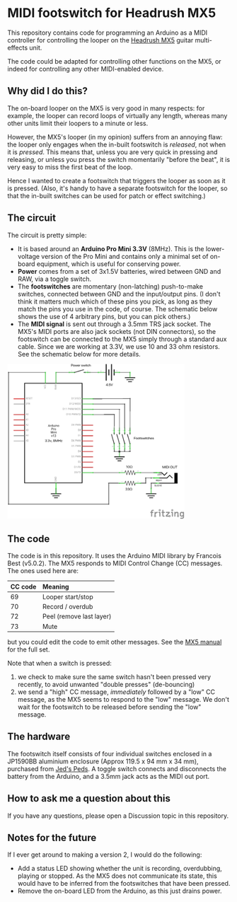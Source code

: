 # MIDI footswitch for Headrush MX5

This repository contains code for programming an Arduino as a MIDI controller for controlling the looper on the [Headrush MX5](https://www.headrushfx.com/products/mx5) guitar multi-effects unit. 

The code could be adapted for controlling other functions on the MX5, or indeed for controlling any other MIDI-enabled device.

## Why did I do this?

The on-board looper on the MX5 is very good in many respects: for example, the looper can record loops of virtually any length, whereas many other units limit their loopers to a minute or less.

However, the MX5's looper (in my opinion) suffers from an annoying flaw: the looper only engages when the in-built footswitch is *released*, not when it is *pressed*. This means that, unless you are very quick in pressing and releasing, or unless you press the switch momentarily "before the beat", it is very easy to miss the first beat of the loop.

Hence I wanted to create a footswitch that triggers the looper as soon as it is pressed. (Also, it's handy to have a separate footswitch for the looper, so that the in-built switches can be used for patch or effect switching.)

## The circuit

The circuit is pretty simple:
 * It is based around an **Arduino Pro Mini 3.3V** (8MHz). This is the lower-voltage version of the Pro Mini and contains only a minimal set of on-board equipment, which is useful for conserving power.
 * **Power** comes from a set of 3x1.5V batteries, wired between GND and RAW, via a toggle switch.
 * The **footswitches** are momentary (non-latching) push-to-make switches, connected between GND and the input/output pins. (I don't think it matters much which of these pins you pick, as long as they match the pins you use in the code, of course. The schematic below shows the use of 4 arbitrary pins, but you can pick others.)
 * The **MIDI signal** is sent out through a 3.5mm TRS jack socket. The MX5's MIDI ports are also jack sockets (not DIN connectors), so the footswitch can be connected to the MX5 simply through a standard aux cable. Since we are working at 3.3V, we use 10 and 33 ohm resistors. See the schematic below for more details.

<img src="schematic.png" width="400" />

 ## The code

The code is in this repository. It uses the Arduino MIDI library by Francois Best (v5.0.2). The MX5 responds to MIDI Control Change (CC) messages. The ones used here are:

| CC code | Meaning                  |
| :------ | :-----                   |
| 69      | Looper start/stop        |
| 70      | Record / overdub         |
| 72      | Peel (remove last layer) |
| 73      | Mute                     |
  
but you could edit the code to emit other messages. See the [MX5 manual](https://cdn.inmusicbrands.com/HeadRush/mx5/MX5_User_Guide_v1.2.pdf) for the full set.

Note that when a switch is pressed:
 1. we check to make sure the same switch hasn't been pressed very recently, to avoid unwanted "double presses" (de-bouncing)
 2. we send a "high" CC message, *immediately* followed by a "low" CC message, as the MX5 seems to respond to the "low" message. We don't wait for the footswitch to be released before sending the "low" message.

## The hardware

The footswitch itself consists of four individual switches enclosed in a JP1590BB aluminium enclosure (Approx 119.5 x 94 mm x 34 mm), purchased from [Jed's Peds](https://www.jedspeds.co.uk/product-page/jp150bb-enclosure). A toggle switch connects and disconnects the battery from the Arduino, and a 3.5mm jack acts as the MIDI out port.

## How to ask me a question about this

If you have any questions, please open a Discussion topic in this repository.

## Notes for the future

If I ever get around to making a version 2, I would do the following:
 * Add a status LED showing whether the unit is recording, overdubbing, playing or stopped. As the MX5 does not communicate its state, this would have to be inferred from the footswitches that have been pressed.
 * Remove the on-board LED from the Arduino, as this just drains power.
